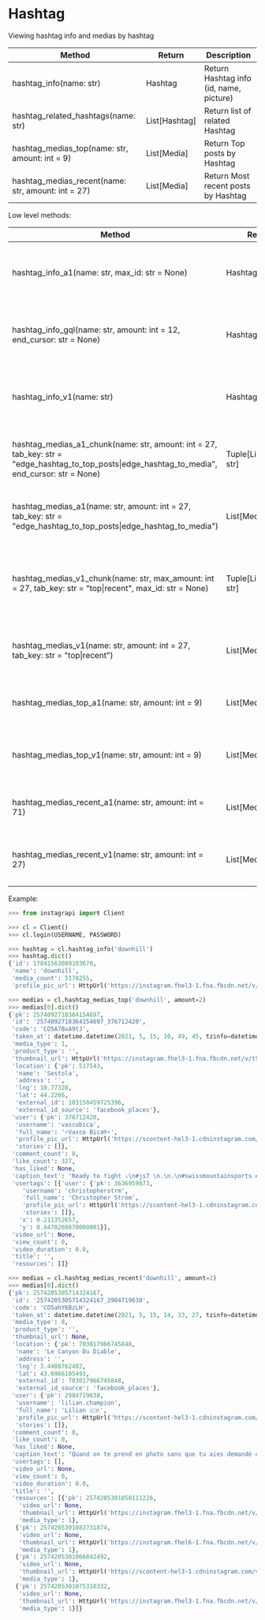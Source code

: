 # Hashtag

Viewing hashtag info and medias by hashtag

| Method                                             | Return              | Description
| -------------------------------------------------- | ------------------- | ---------------------------------------
| hashtag_info(name: str)                            | Hashtag             | Return Hashtag info (id, name, picture)
| hashtag_related_hashtags(name: str)                | List[Hashtag]       | Return list of related Hashtag
| hashtag_medias_top(name: str, amount: int = 9)     | List[Media]         | Return Top posts by Hashtag
| hashtag_medias_recent(name: str, amount: int = 27) | List[Media]         | Return Most recent posts by Hashtag

Low level methods:

| Method                                         | Return  | Description
| ---------------------------------------------- | ------- | --------------------------------------------
| hashtag_info_a1(name: str, max_id: str = None) | Hashtag | Get information about a hashtag by Public Web API
| hashtag_info_gql(name: str, amount: int = 12, end_cursor: str = None) | Hashtag | Get information about a hashtag by Public Graphql API
| hashtag_info_v1(name: str) | Hashtag | Get information about a hashtag by Private Mobile API
| hashtag_medias_a1_chunk(name: str, amount: int = 27, tab_key: str = "edge_hashtag_to_top_posts\|edge_hashtag_to_media", end_cursor: str = None) | Tuple[List[Media], str] | Get chunk of medias and end_cursor by Public Web API
| hashtag_medias_a1(name: str, amount: int = 27, tab_key: str = "edge_hashtag_to_top_posts\|edge_hashtag_to_media") | List[Media] | Get medias for a hashtag by Public Web API
| hashtag_medias_v1_chunk(name: str, max_amount: int = 27, tab_key: str = "top\|recent", max_id: str = None) | Tuple[List[Media], str] | Get chunk of medias for a hashtag and max_id (cursor) by Private Mobile API
| hashtag_medias_v1(name: str, amount: int = 27, tab_key: str = "top\|recent") | List[Media] | Get medias for a hashtag by Private Mobile API
| hashtag_medias_top_a1(name: str, amount: int = 9) | List[Media] | Get top medias for a hashtag by Public Web API
| hashtag_medias_top_v1(name: str, amount: int = 9) | List[Media] | Get top medias for a hashtag by Private Mobile API
| hashtag_medias_recent_a1(name: str, amount: int = 71) | List[Media] | Get recent medias for a hashtag by Public Web API
| hashtag_medias_recent_v1(name: str, amount: int = 27) | List[Media] | Get recent medias for a hashtag by Private Mobile API

Example:

``` python
>>> from instagrapi import Client

>>> cl = Client()
>>> cl.login(USERNAME, PASSWORD)

>>> hashtag = cl.hashtag_info('downhill')
>>> hashtag.dict()
{'id': 17841563089103670,
 'name': 'downhill',
 'media_count': 5178255,
 'profile_pic_url': HttpUrl('https://instagram.fhel3-1.fna.fbcdn.net/v/t51.2885-15/e35/s150x150/184304495_294863488920457_8839934375675895594_n.jpg?tp=1&_nc_ht=instagram.fhel3-1.fna.fbcdn.net&_nc_cat=101&_nc_ohc=L3i9yzFUBR8AX_MAXgr&edm=ABZsPhsBAAAA&ccb=7-4&oh=21a944a197506a42658e8273d92740b7&oe=60C37E35&_nc_sid=4efc9f', scheme='https', host='instagram.fhel3-1.fna.fbcdn.net', tld='net', host_type='domain', path='/v/t51.2885-15/e35/s150x150/184304495_294863488920457_8839934375675895594_n.jpg', query='tp=1&_nc_ht=instagram.fhel3-1.fna.fbcdn.net&_nc_cat=101&_nc_ohc=L3i9yzFUBR8AX_MAXgr&edm=ABZsPhsBAAAA&ccb=7-4&oh=21a944a197506a42658e8273d92740b7&oe=60C37E35&_nc_sid=4efc9f')}

>>> medias = cl.hashtag_medias_top('downhill', amount=2)
>>> medias[0].dict()
{'pk': 2574092718364154697,
 'id': '2574092718364154697_376712420',
 'code': 'CO5A7BxA9tJ',
 'taken_at': datetime.datetime(2021, 5, 15, 10, 49, 45, tzinfo=datetime.timezone.utc),
 'media_type': 1,
 'product_type': '',
 'thumbnail_url': HttpUrl('https://instagram.fhel3-1.fna.fbcdn.net/v/t51.2885-15/e35/s1080x1080/186430270_473573763896149_2030909827389015824_n.jpg?tp=1&_nc_ht=instagram.fhel3-1.fna.fbcdn.net&_nc_cat=101&_nc_ohc=4jFHY_INCnMAX-7fObK&edm=AP_V10EBAAAA&ccb=7-4&oh=9fb0c4cdb01a7aa376a96c0df366d844&oe=60C4C01A&_nc_sid=4f375e', scheme='https', host='instagram.fhel3-1.fna.fbcdn.net', tld='net', host_type='domain', path='/v/t51.2885-15/e35/s1080x1080/186430270_473573763896149_2030909827389015824_n.jpg', query='tp=1&_nc_ht=instagram.fhel3-1.fna.fbcdn.net&_nc_cat=101&_nc_ohc=4jFHY_INCnMAX-7fObK&edm=AP_V10EBAAAA&ccb=7-4&oh=9fb0c4cdb01a7aa376a96c0df366d844&oe=60C4C01A&_nc_sid=4f375e'),
 'location': {'pk': 517543,
  'name': 'Sestola',
  'address': '',
  'lng': 10.77328,
  'lat': 44.2266,
  'external_id': 103150459725396,
  'external_id_source': 'facebook_places'},
 'user': {'pk': 376712420,
  'username': 'vascobica',
  'full_name': '⚡Vasco Bica®⚡',
  'profile_pic_url': HttpUrl('https://scontent-hel3-1.cdninstagram.com/v/t51.2885-19/s150x150/96211403_922669918147090_5138958292701151232_n.jpg?tp=1&_nc_ht=scontent-hel3-1.cdninstagram.com&_nc_ohc=tYlGX8kDuSgAX9WtBRF&edm=AP_V10EBAAAA&ccb=7-4&oh=ac96c75846d17519e53923a0ddb3aad0&oe=60C51486&_nc_sid=4f375e', scheme='https', host='scontent-hel3-1.cdninstagram.com', tld='com', host_type='domain', path='/v/t51.2885-19/s150x150/96211403_922669918147090_5138958292701151232_n.jpg', query='tp=1&_nc_ht=scontent-hel3-1.cdninstagram.com&_nc_ohc=tYlGX8kDuSgAX9WtBRF&edm=AP_V10EBAAAA&ccb=7-4&oh=ac96c75846d17519e53923a0ddb3aad0&oe=60C51486&_nc_sid=4f375e'),
  'stories': []},
 'comment_count': 8,
 'like_count': 327,
 'has_liked': None,
 'caption_text': 'Ready to fight ⚔️\n#js7 \n.\n.\n#swissmountainsports #racing #coppaitaliadh \n#mirandabikeparts\xa0#burning\xa0#jumping \xa0#whipit\xa0#scrubit\xa0#enduro\xa0#mtblife\xa0 #downhill\xa0#mountainbiking\xa0#sliding\xa0#dirt\xa0#dh\xa0 #mtb\xa0#bike\xa0#bikelife\xa0#friends\xa0#mtbswitzerland\xa0#downhillmtb\xa0#valais\xa0 #swissmountains\xa0\xa0#italy #italydownhill',
 'usertags': [{'user': {'pk': 3636959873,
    'username': 'christopherstrm',
    'full_name': 'Christopher Ström',
    'profile_pic_url': HttpUrl('https://scontent-hel3-1.cdninstagram.com/v/t51.2885-19/s150x150/173775865_527371595096868_8991176723035066304_n.jpg?tp=1&_nc_ht=scontent-hel3-1.cdninstagram.com&_nc_ohc=tbsAzTDoLtEAX_HaT9Z&edm=AP_V10EBAAAA&ccb=7-4&oh=94a18b3b4d0d39d9dbda849b4c23a5a9&oe=60C5192F&_nc_sid=4f375e', scheme='https', host='scontent-hel3-1.cdninstagram.com', tld='com', host_type='domain', path='/v/t51.2885-19/s150x150/173775865_527371595096868_8991176723035066304_n.jpg', query='tp=1&_nc_ht=scontent-hel3-1.cdninstagram.com&_nc_ohc=tbsAzTDoLtEAX_HaT9Z&edm=AP_V10EBAAAA&ccb=7-4&oh=94a18b3b4d0d39d9dbda849b4c23a5a9&oe=60C5192F&_nc_sid=4f375e'),
    'stories': []},
   'x': 0.211352657,
   'y': 0.8478260870000001}],
 'video_url': None,
 'view_count': 0,
 'video_duration': 0.0,
 'title': '',
 'resources': []}

>>> medias = cl.hashtag_medias_recent('downhill', amount=2)
>>> medias[0].dict()
{'pk': 2574205305714324167,
 'id': '2574205305714324167_2984719638',
 'code': 'CO5ahY6BzLH',
 'taken_at': datetime.datetime(2021, 5, 15, 14, 33, 27, tzinfo=datetime.timezone.utc),
 'media_type': 8,
 'product_type': '',
 'thumbnail_url': None,
 'location': {'pk': 703017966745848,
  'name': 'Le Canyon Du Diable',
  'address': '',
  'lng': 3.4480762482,
  'lat': 43.6966105493,
  'external_id': 703017966745848,
  'external_id_source': 'facebook_places'},
 'user': {'pk': 2984719638,
  'username': 'lilian.champion',
  'full_name': 'Lilian 🇨🇵',
  'profile_pic_url': HttpUrl('https://scontent-hel3-1.cdninstagram.com/v/t51.2885-19/s150x150/169115203_291696755653751_6779914563403118432_n.jpg?tp=1&_nc_ht=scontent-hel3-1.cdninstagram.com&_nc_ohc=VEqYwd5W1FYAX_7ID-6&edm=AP_V10EBAAAA&ccb=7-4&oh=7fe193da2e706c0cafd9e1d432734891&oe=60C59786&_nc_sid=4f375e', scheme='https', host='scontent-hel3-1.cdninstagram.com', tld='com', host_type='domain', path='/v/t51.2885-19/s150x150/169115203_291696755653751_6779914563403118432_n.jpg', query='tp=1&_nc_ht=scontent-hel3-1.cdninstagram.com&_nc_ohc=VEqYwd5W1FYAX_7ID-6&edm=AP_V10EBAAAA&ccb=7-4&oh=7fe193da2e706c0cafd9e1d432734891&oe=60C59786&_nc_sid=4f375e'),
  'stories': []},
 'comment_count': 0,
 'like_count': 0,
 'has_liked': None,
 'caption_text': "Quand on te prend en photo sans que tu aies demandé et que la personne t'envoie tout par mail après...😂😁🤙🏻 Merci l'inconnu du coup \n\n#downhill #mountainlovers #ytowners #vanlife #vanlifefrance",
 'usertags': [],
 'video_url': None,
 'view_count': 0,
 'video_duration': 0.0,
 'title': '',
 'resources': [{'pk': 2574205301050111226,
   'video_url': None,
   'thumbnail_url': HttpUrl('https://instagram.fhel3-1.fna.fbcdn.net/v/t51.2885-15/e35/184312115_2977220092557985_8274386175388868273_n.jpg?tp=1&_nc_ht=instagram.fhel3-1.fna.fbcdn.net&_nc_cat=101&_nc_ohc=YoLLGA0cAhsAX8MxnSo&edm=AP_V10EBAAAA&ccb=7-4&oh=b0f2740aaff1d80c5f5219ffa267a186&oe=60C4273E&_nc_sid=4f375e', scheme='https', host='instagram.fhel3-1.fna.fbcdn.net', tld='net', host_type='domain', path='/v/t51.2885-15/e35/184312115_2977220092557985_8274386175388868273_n.jpg', query='tp=1&_nc_ht=instagram.fhel3-1.fna.fbcdn.net&_nc_cat=101&_nc_ohc=YoLLGA0cAhsAX8MxnSo&edm=AP_V10EBAAAA&ccb=7-4&oh=b0f2740aaff1d80c5f5219ffa267a186&oe=60C4273E&_nc_sid=4f375e'),
   'media_type': 1},
  {'pk': 2574205301083731874,
   'video_url': None,
   'thumbnail_url': HttpUrl('https://instagram.fhel6-1.fna.fbcdn.net/v/t51.2885-15/e35/186524178_143770224434390_4909324648747352588_n.jpg?tp=1&_nc_ht=instagram.fhel6-1.fna.fbcdn.net&_nc_cat=102&_nc_ohc=w6z9v4MwYg8AX9FdWk0&edm=AP_V10EBAAAA&ccb=7-4&oh=99295fa82472bf4a425fc49bd03c1310&oe=60C40AFC&_nc_sid=4f375e', scheme='https', host='instagram.fhel6-1.fna.fbcdn.net', tld='net', host_type='domain', path='/v/t51.2885-15/e35/186524178_143770224434390_4909324648747352588_n.jpg', query='tp=1&_nc_ht=instagram.fhel6-1.fna.fbcdn.net&_nc_cat=102&_nc_ohc=w6z9v4MwYg8AX9FdWk0&edm=AP_V10EBAAAA&ccb=7-4&oh=99295fa82472bf4a425fc49bd03c1310&oe=60C40AFC&_nc_sid=4f375e'),
   'media_type': 1},
  {'pk': 2574205301066842492,
   'video_url': None,
   'thumbnail_url': HttpUrl('https://scontent-hel3-1.cdninstagram.com/v/t51.2885-15/e35/186787154_332065288355469_7843843424299639709_n.jpg?tp=1&_nc_ht=scontent-hel3-1.cdninstagram.com&_nc_cat=109&_nc_ohc=-qZy9_HakCQAX-Cqk9v&edm=AP_V10EBAAAA&ccb=7-4&oh=031077ab2f56db0bab7ffbc920f80a41&oe=60C4F57B&_nc_sid=4f375e', scheme='https', host='scontent-hel3-1.cdninstagram.com', tld='com', host_type='domain', path='/v/t51.2885-15/e35/186787154_332065288355469_7843843424299639709_n.jpg', query='tp=1&_nc_ht=scontent-hel3-1.cdninstagram.com&_nc_cat=109&_nc_ohc=-qZy9_HakCQAX-Cqk9v&edm=AP_V10EBAAAA&ccb=7-4&oh=031077ab2f56db0bab7ffbc920f80a41&oe=60C4F57B&_nc_sid=4f375e'),
   'media_type': 1},
  {'pk': 2574205301075310332,
   'video_url': None,
   'thumbnail_url': HttpUrl('https://instagram.fhel3-1.fna.fbcdn.net/v/t51.2885-15/e35/185727252_524026898594344_9165723485744355754_n.jpg?tp=1&_nc_ht=instagram.fhel3-1.fna.fbcdn.net&_nc_cat=104&_nc_ohc=45NguRpEtZQAX83VSGE&edm=AP_V10EBAAAA&ccb=7-4&oh=c8c087ecfba444d9d85f7bd059f42a2a&oe=60C5C3C2&_nc_sid=4f375e', scheme='https', host='instagram.fhel3-1.fna.fbcdn.net', tld='net', host_type='domain', path='/v/t51.2885-15/e35/185727252_524026898594344_9165723485744355754_n.jpg', query='tp=1&_nc_ht=instagram.fhel3-1.fna.fbcdn.net&_nc_cat=104&_nc_ohc=45NguRpEtZQAX83VSGE&edm=AP_V10EBAAAA&ccb=7-4&oh=c8c087ecfba444d9d85f7bd059f42a2a&oe=60C5C3C2&_nc_sid=4f375e'),
   'media_type': 1}]}
```
